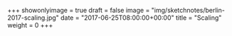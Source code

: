 +++
showonlyimage = true
draft = false
image = "img/sketchnotes/berlin-2017-scaling.jpg"
date = "2017-06-25T08:00:00+00:00"
title = "Scaling"
weight = 0
+++


